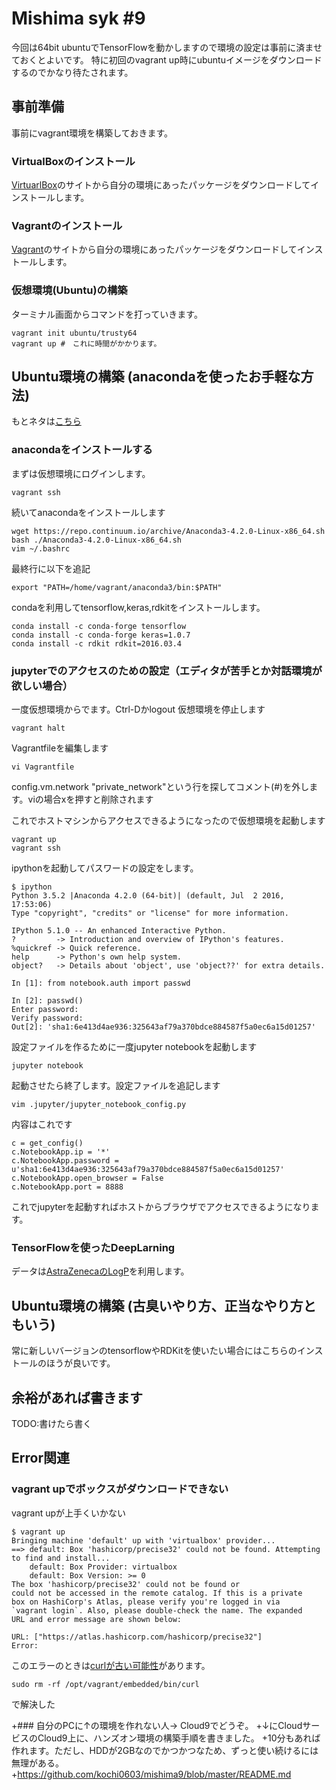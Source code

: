 # Mishima syk #9

今回は64bit ubuntuでTensorFlowを動かしますので環境の設定は事前に済ませておくとよいです。
特に初回のvagrant up時にubuntuイメージをダウンロードするのでかなり待たされます。

## 事前準備

事前にvagrant環境を構築しておきます。

### VirtualBoxのインストール

[VirtuarlBox](https://www.virtualbox.org/)のサイトから自分の環境にあったパッケージをダウンロードしてインストールします。

### Vagrantのインストール

[Vagrant](https://www.vagrantup.com/)のサイトから自分の環境にあったパッケージをダウンロードしてインストールします。

### 仮想環境(Ubuntu)の構築

ターミナル画面からコマンドを打っていきます。    

    vagrant init ubuntu/trusty64
    vagrant up #　これに時間がかかります。

## Ubuntu環境の構築 (anacondaを使ったお手軽な方法)

もとネタは[こちら](https://iwatobipen.wordpress.com/2016/11/13/%E3%82%B1%E3%83%A2%E3%82%A4%E3%83%B3%E3%83%95%E3%82%A9%E3%81%AB%E4%BD%BF%E3%81%88%E3%81%9D%E3%81%86%E3%81%AA%E3%83%91%E3%83%83%E3%82%B1%E3%83%BC%E3%82%B8%E3%82%92%E3%81%BE%E3%82%8B%E3%81%A3%E3%81%A8/)

### anacondaをインストールする

まずは仮想環境にログインします。

    vagrant ssh

続いてanacondaをインストールします

    wget https://repo.continuum.io/archive/Anaconda3-4.2.0-Linux-x86_64.sh
    bash ./Anaconda3-4.2.0-Linux-x86_64.sh
    vim ~/.bashrc

最終行に以下を追記

    export "PATH=/home/vagrant/anaconda3/bin:$PATH"

condaを利用してtensorflow,keras,rdkitをインストールします。

    conda install -c conda-forge tensorflow
    conda install -c conda-forge keras=1.0.7
    conda install -c rdkit rdkit=2016.03.4

### jupyterでのアクセスのための設定（エディタが苦手とか対話環境が欲しい場合）

一度仮想環境からでます。Ctrl-Dかlogout
仮想環境を停止します

    vagrant halt

Vagrantfileを編集します

    vi Vagrantfile

config.vm.network "private_network"という行を探してコメント(#)を外します。viの場合xを押すと削除されます

これでホストマシンからアクセスできるようになったので仮想環境を起動します

    vagrant up
    vagrant ssh


ipythonを起動してパスワードの設定をします。

    $ ipython
    Python 3.5.2 |Anaconda 4.2.0 (64-bit)| (default, Jul  2 2016, 17:53:06) 
    Type "copyright", "credits" or "license" for more information.
    
    IPython 5.1.0 -- An enhanced Interactive Python.
    ?         -> Introduction and overview of IPython's features.
    %quickref -> Quick reference.
    help      -> Python's own help system.
    object?   -> Details about 'object', use 'object??' for extra details.
    
    In [1]: from notebook.auth import passwd
    
    In [2]: passwd()
    Enter password: 
    Verify password: 
    Out[2]: 'sha1:6e413d4ae936:325643af79a370bdce884587f5a0ec6a15d01257'

設定ファイルを作るために一度jupyter notebookを起動します

    jupyter notebook

起動させたら終了します。設定ファイルを追記します

    vim .jupyter/jupyter_notebook_config.py

内容はこれです

    c = get_config()
    c.NotebookApp.ip = '*'
    c.NotebookApp.password = u'sha1:6e413d4ae936:325643af79a370bdce884587f5a0ec6a15d01257'
    c.NotebookApp.open_browser = False
    c.NotebookApp.port = 8888

これでjupyterを起動すればホストからブラウザでアクセスできるようになります。

### TensorFlowを使ったDeepLarning

データは[AstraZenecaのLogP](https://www.ebi.ac.uk/chembl/assay/inspect/CHEMBL3301363)を利用します。

## Ubuntu環境の構築 (古臭いやり方、正当なやり方ともいう)

常に新しいバージョンのtensorflowやRDKitを使いたい場合にはこちらのインストールのほうが良いです。

## 余裕があれば書きます

TODO:書けたら書く

## Error関連

### vagrant upでボックスがダウンロードできない

vagrant upが上手くいかない

    $ vagrant up
    Bringing machine 'default' up with 'virtualbox' provider...
    ==> default: Box 'hashicorp/precise32' could not be found. Attempting to find and install...
        default: Box Provider: virtualbox
        default: Box Version: >= 0
    The box 'hashicorp/precise32' could not be found or
    could not be accessed in the remote catalog. If this is a private
    box on HashiCorp's Atlas, please verify you're logged in via
    `vagrant login`. Also, please double-check the name. The expanded
    URL and error message are shown below:
    
    URL: ["https://atlas.hashicorp.com/hashicorp/precise32"]
    Error: 

このエラーのときは[curlが古い可能性](http://stackoverflow.com/questions/23874260/error-when-trying-vagrant-up#)があります。

    sudo rm -rf /opt/vagrant/embedded/bin/curl

で解決した

+### 自分のPCに↑の環境を作れない人→ Cloud9でどうぞ。
+↓にCloudサービスのCloud9上に、ハンズオン環境の構築手順を書きました。
+10分もあれば作れます。ただし、HDDが2GBなのでかつかつなため、ずっと使い続けるには無理がある。
+https://github.com/kochi0603/mishima9/blob/master/README.md
